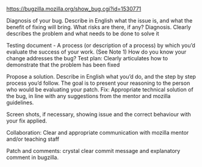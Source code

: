 https://bugzilla.mozilla.org/show_bug.cgi?id=1530771


Diagnosis of your bug. Describe in English what the issue is, and what the benefit of fixing will bring. What risks are there, if any?
Diagnosis. Clearly describes the problem and what needs to be done to solve it

Testing document - A process (or description of a process) by which you’d evaluate the success of your work.  (See Note 1) How do you know your change addresses the bug?
Test plan: Clearly articulates how to demonstrate that the problem has been fixed

Propose a  solution. Describe in English what you’d do, and the step by step process you’d follow. The goal is to present your reasoning to the person who would be evaluating your patch.
Fix: Appropriate technical solution of the bug, in line with any suggestions from the mentor and mozilla guidelines.

Screen shots, if necessary, showing issue and the correct behaviour with your fix applied.

Collaboration: Clear and appropriate communication with mozilla mentor and/or teaching staff

Patch and comments: crystal clear commit message and explanatory comment in bugzilla.

